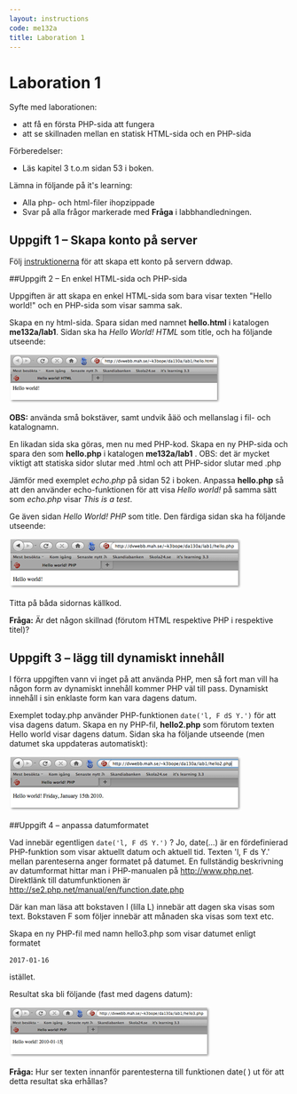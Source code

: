 ```yaml
---
layout: instructions
code: me132a
title: Laboration 1
---
```


# Laboration 1

Syfte med laborationen:

- att få en första PHP-sida att fungera
- att se skillnaden mellan en statisk HTML-sida och en PHP-sida

Förberedelser:

- Läs kapitel 3 t.o.m sidan 53 i boken.

Lämna in följande på it's learning:

- Alla php- och html-filer ihopzippade
- Svar på alla frågor markerade med **Fråga** i labbhandledningen.

## Uppgift 1 – Skapa konto på server

Följ [instruktionerna](filezillasettings.html) för att skapa ett konto på servern ddwap. 

##Uppgift 2 – En enkel HTML-sida och PHP-sida

Uppgiften är att skapa en enkel HTML-sida som bara visar texten "Hello world!" och en PHP-sida som visar samma sak. 

Skapa en ny html-sida. Spara sidan med namnet **hello.html** i katalogen **me132a/lab1**. Sidan ska ha *Hello World! HTML* som title, och ha följande utseende:

![](im1/hellohtml.png)

**OBS:** använda små bokstäver, samt undvik åäö och mellanslag i fil- och katalognamn.

En likadan sida ska göras, men nu med PHP-kod. Skapa en ny PHP-sida och spara den som **hello.php** i katalogen **me132a/lab1** . OBS: det är mycket viktigt att statiska sidor slutar med .html och att PHP-sidor slutar med .php

Jämför med exemplet *echo.php* på sidan 52 i boken. Anpassa **hello.php** så att den använder echo-funktionen för att visa *Hello world!* på samma sätt som *echo.php* visar *This is a test*. 

Ge även sidan *Hello World! PHP* som title. Den färdiga sidan ska ha följande utseende:

![](im1/hellophp.png)

Titta på båda sidornas källkod. 

**Fråga:** Är det någon skillnad (förutom HTML respektive PHP i respektive titel)?

## Uppgift 3 – lägg till dynamiskt innehåll

I förra uppgiften vann vi inget på att använda PHP, men så fort man vill ha någon form av dynamiskt innehåll kommer PHP väl till pass. Dynamiskt innehåll i sin enklaste form kan vara dagens datum. 

Exemplet today.php använder PHP-funktionen `date('l, F dS Y.')` för att visa dagens datum. Skapa en ny PHP-fil, **hello2.php** som förutom texten Hello world visar dagens datum. Sidan ska ha följande utseende (men datumet ska uppdateras automatiskt):

![](im1/date1.png)

##Uppgift 4 – anpassa datumformatet

Vad innebär egentligen `date('l, F dS Y.')` ? Jo, date(…) är en fördefinierad PHP-funktion som visar aktuellt datum och aktuell tid. Texten 'l, F ds Y.' mellan parenteserna anger formatet på datumet. En fullständig beskrivning av datumformat hittar man i PHP-manualen på <http://www.php.net>. Direktlänk till datumfunktionen är <http://se2.php.net/manual/en/function.date.php>

Där kan man läsa att bokstaven l (lilla L) innebär att dagen ska visas som text. Bokstaven F som följer innebär att månaden ska visas som text etc. 

Skapa en ny PHP-fil med namn hello3.php som visar datumet enligt formatet 

	2017-01-16
 
istället. 

Resultat ska bli följande (fast med dagens datum):

![](im1/date2.png)

**Fråga:** Hur ser texten innanför parentesterna till funktionen date( ) ut för att detta resultat ska erhållas?